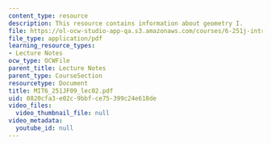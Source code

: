 ```yaml
---
content_type: resource
description: This resource contains information about geometry I.
file: https://ol-ocw-studio-app-qa.s3.amazonaws.com/courses/6-251j-introduction-to-mathematical-programming-fall-2009/0820cfa3e02c9bbfce75399c24e618de_MIT6_251JF09_lec02.pdf
file_type: application/pdf
learning_resource_types:
- Lecture Notes
ocw_type: OCWFile
parent_title: Lecture Notes
parent_type: CourseSection
resourcetype: Document
title: MIT6_251JF09_lec02.pdf
uid: 0820cfa3-e02c-9bbf-ce75-399c24e618de
video_files:
  video_thumbnail_file: null
video_metadata:
  youtube_id: null
---
```


